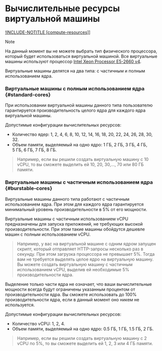 # Вычислительные ресурсы виртуальной машины

[!INCLUDE-NOTITLE [compute-resources]](../_includes_service/compute-resources.md)]

> [!NOTE]
> На данный момент вы не можете выбрать тип физического процессора, который будет использоваться виртуальной машиной. Все виртуальные машины используют процессор [Intel Xeon Processor E5-2660 v4](https://ark.intel.com/ru/products/91772/Intel-Xeon-Processor-E5-2660-v4-35M-Cache-2_00-GHz).

Виртуальные машины делятся на два типа: с частичным и полным использованием ядра.

### Виртуальные машины с полным использованием&nbsp;ядра {#standard-cores}

При использовании виртуальной машины данного типа пользователю гарантируется производительность целого ядра для каждого ядра виртуальной машины.

Допустимые конфигурации вычислительных ресурсов:

* Количество ядер:
    1, 2, 4, 6, 8, 10, 12, 14, 16, 18, 20, 22, 24, 26, 28, 30, 32.
* Объем памяти, выделяемый на одно ядро:
    1&nbsp;ГБ, 2&nbsp;ГБ, 3&nbsp;ГБ, 4&nbsp;ГБ, 5&nbsp;ГБ, 6&nbsp;ГБ, 7&nbsp;ГБ, 8&nbsp;ГБ.

>Например, если вы решили создать виртуальную машину c 10 vCPU, то вы сможете выделить ей 10, 20, 30,..., 70 или 80&nbsp;ГБ памяти.

### Виртуальные машины с частичным использованием&nbsp;ядра {#burstable-cores}

Виртуальные машины данного типа работают с частичным использованием ядра. При этом для каждого ядра гарантируется минимальный уровень производительности в 5% от его мощности.

Виртуальные машины с частичным использованием vCPU предназначены для запуска приложений, не требующих высокой производительности. При этом такие машины обойдутся дешевле машин с полным использованием vCPU.

>Например, у вас на виртуальной машине с одним ядром запущен скрипт, который отправляет HTTP-запросы несколько раз в секунду. При этом загрузка процессора не превышает 5%. Тогда вам не требуется выделять целое ядро на виртуальную машину. Вы можете создать виртуальную машину с частичным использованием vCPU, выделив ей необходимые 5% производительности ядра.

Выделение только части ядра не означает, что ваши вычислительные мощности всегда будут ограничены указанным процентом от производительности ядра. Вы сможете использовать до 100% производительности ядра, если в данный момент оно никем не используется.

Допустимые конфигурации вычислительных ресурсов:

* Количество vCPU:
    1, 2, 4.
* Объем памяти, выделяемый на одно ядро:
    0.5&nbsp;ГБ, 1&nbsp;ГБ, 1.5&nbsp;ГБ, 2&nbsp;ГБ.

>Например, если вы решили создать виртуальную машину c 2 vCPU по 5%, то вы сможете выделить ей 1, 2, 3 или 4&nbsp;ГБ памяти.

